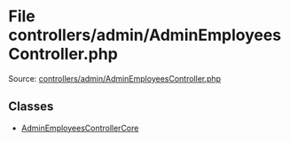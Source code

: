 File controllers/admin/AdminEmployeesController.php
=========

Source: [controllers/admin/AdminEmployeesController.php](https://github.com/PrestaShop/PrestaShop/blob/1.5.3.0/controllers/admin/AdminEmployeesController.php)


Classes
-------

* [AdminEmployeesControllerCore](class.AdminEmployeesControllerCore.md)


